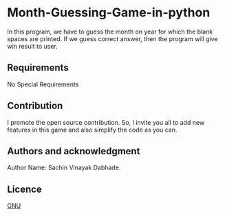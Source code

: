 # Month-Guessing-Game-in-python
In this program, we have to guess the month on year for which the blank spaces are printed. If we guess correct answer, then the program will give win result to user.
## Requirements
No Special Requirements
## Contribution
I promote the open source contribution. So, I invite you all to add new features in this game and also simplify the code as you can.
## Authors and acknowledgment
Author Name: Sachin Vinayak Dabhade.
## Licence
[GNU](https://choosealicense.com/licenses/gpl-3.0/)
